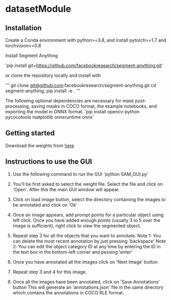 # datasetModule

## Installation
Create a Conda environment with python>=3.8, and install pytorch>=1.7 and torchvision>=0.8


Install Segment Anything

'pip install git+https://github.com/facebookresearch/segment-anything.git'

or clone the repository locally and install with

'''
git clone git@github.com:facebookresearch/segment-anything.git
cd segment-anything; pip install -e .
'''

The following optional dependencies are necessary for mask post-processing, saving masks in COCO format, the example notebooks, and exporting the model in ONNX format.
'pip install opencv-python pycocotools matplotlib onnxruntime onnx'


## Getting started

Download the weights from [here](https://dl.fbaipublicfiles.com/segment_anything/sam_vit_h_4b8939.pth)


## Instructions to use the GUI

1. Use the following command to run the GUI
    'python SAM_GUI.py'

2. You'll be first asked to select the weight file. Select the file and click on 'Open'. After this the main GUI window will appear.

2. Click on load image button, select the directory containing the images to be annotated and click on 'Ok'

3. Once an image appears, add prompt points for a particular object using left click. Once you have added enough points (usually 3 to 5 over the image is sufficient), right click to view the segmented object.

4. Repeat step 3 for all the objects that you want to annotate.
Note 1: You can delete the most recent annotation by just pressing 'backspace'
Note 2: You can edit the object category ID at any time by entering the ID in the text box in the bottom-left corner and pessing 'enter'

5. Once you have annotated all the images click on 'Next Image' button

6. Repeat step 3 and 4 for this image.

7. Once all the images have been annotated, click on 'Save Annotations' button
This will generate an 'annotations.json' file in the same directory which contains the annotations in COCO RLE format.
